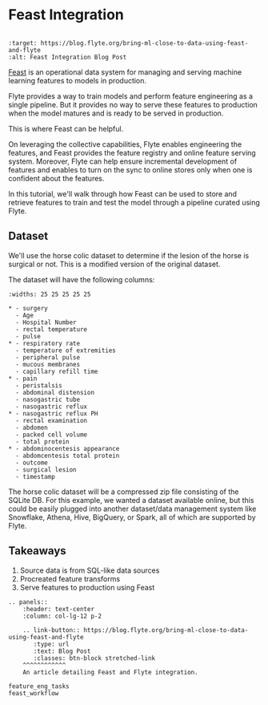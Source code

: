 # Feast Integration

```{tags} Data, MachineLearning, Advanced
```

```{image} https://img.shields.io/badge/Blog-Feast%20Integration-blue?style=for-the-badge
:target: https://blog.flyte.org/bring-ml-close-to-data-using-feast-and-flyte
:alt: Feast Integration Blog Post
```

[Feast](https://feast.dev/) is an operational data system for managing and serving machine learning features to models in production.

Flyte provides a way to train models and perform feature engineering as a single pipeline.
But it provides no way to serve these features to production when the model matures and is ready to be served in production.

This is where Feast can be helpful.

On leveraging the collective capabilities, Flyte enables engineering the features, and Feast provides the feature registry and online feature serving system.
Moreover, Flyte can help ensure incremental development of features and enables to turn on the sync to online stores only when one is confident about the features.

In this tutorial, we'll walk through how Feast can be used to store and retrieve features to train and test the model through a pipeline curated using Flyte.

## Dataset

We'll use the horse colic dataset to determine if the lesion of the horse is surgical or not. This is a modified version of the original dataset.

The dataset will have the following columns:

```{list-table} Horse Colic Features
:widths: 25 25 25 25 25

* - surgery
  - Age
  - Hospital Number
  - rectal temperature
  - pulse
* - respiratory rate
  - temperature of extremities
  - peripheral pulse
  - mucous membranes
  - capillary refill time
* - pain
  - peristalsis
  - abdominal distension
  - nasogastric tube
  - nasogastric reflux
* - nasogastric reflux PH
  - rectal examination
  - abdomen
  - packed cell volume
  - total protein
* - abdominocentesis appearance
  - abdomcentesis total protein
  - outcome
  - surgical lesion
  - timestamp
```

The horse colic dataset will be a compressed zip file consisting of the SQLite DB.
For this example, we wanted a dataset available online, but this could be easily plugged into another dataset/data management system
like Snowflake, Athena, Hive, BigQuery, or Spark, all of which are supported by Flyte.

## Takeaways

1. Source data is from SQL-like data sources
2. Procreated feature transforms
3. Serve features to production using Feast

```{eval-rst}
.. panels::
    :header: text-center
    :column: col-lg-12 p-2

    .. link-button:: https://blog.flyte.org/bring-ml-close-to-data-using-feast-and-flyte
       :type: url
       :text: Blog Post
       :classes: btn-block stretched-link
    ^^^^^^^^^^^^
    An article detailing Feast and Flyte integration.
```

```{auto-examples-toc}
feature_eng_tasks
feast_workflow
```
